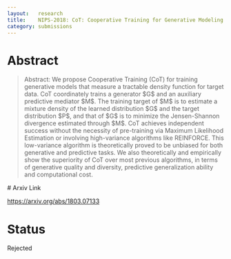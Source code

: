 ```yaml
---
layout:   research
title:    NIPS-2018: CoT: Cooperative Training for Generative Modeling of Discrete Data
category: submissions
---
```


# Abstract
<blockquote class="abstract mathjax">
<span class="descriptor">Abstract:</span> We propose Cooperative Training (CoT) for training generative models that
measure a tractable density function for target data. CoT coordinately trains a
generator $G$ and an auxiliary predictive mediator $M$. The training target of
$M$ is to estimate a mixture density of the learned distribution $G$ and the
target distribution $P$, and that of $G$ is to minimize the Jensen-Shannon
divergence estimated through $M$. CoT achieves independent success without the
necessity of pre-training via Maximum Likelihood Estimation or involving
high-variance algorithms like REINFORCE. This low-variance algorithm is
theoretically proved to be unbiased for both generative and predictive tasks.
We also theoretically and empirically show the superiority of CoT over most
previous algorithms, in terms of generative quality and diversity, predictive
generalization ability and computational cost.
</blockquote>
# Arxiv Link

https://arxiv.org/abs/1803.07133

# Status

Rejected

